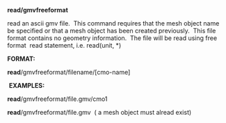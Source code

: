  **read/gmvfreeformat**

  read an ascii gmv file.  This command requires that the mesh object
  name be specified or that a mesh object has been created
  previously.  This file format contains no geometry information.  The
  file will be read using free format  read statement, i.e.
  read(unit,
*)

 **FORMAT:**

  **read**/gmvfreeformat/filename/[cmo-name]

  **EXAMPLES:**

  **read**/gmvfreeformat/file.gmv/cmo1

  **read**/gmvfreeformat/file.gmv  ( a mesh object must alread exist)

   


